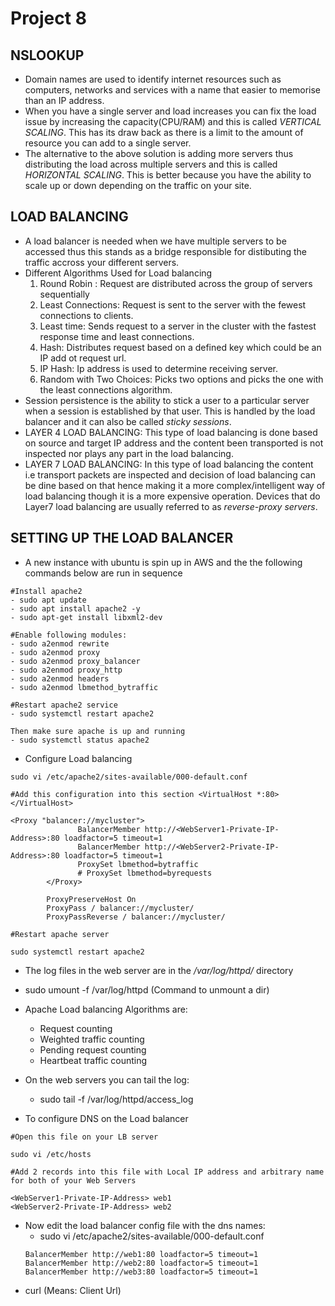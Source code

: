 # Project 8

## NSLOOKUP
* Domain names are used to identify internet resources such as computers, networks and services with a name that easier to memorise than an IP address.
* When you have a single server and load increases you can fix the load issue by increasing the capacity(CPU/RAM) and this is called *VERTICAL SCALING*. This has its draw back as there is a limit to the amount of resource you can add to a single server.
* The alternative to the above solution is adding more servers thus distributing the load across multiple servers and this is called *HORIZONTAL SCALING*. This is better because you have the ability to scale up or down depending on the traffic on your site.

## LOAD BALANCING
* A load balancer is needed when we have multiple servers to be accessed thus this stands as a bridge responsible for distibuting the traffic accross your different servers.
* Different Algorithms Used for Load balancing
    1. Round Robin : Request are distributed across the group of servers sequentially
    1. Least Connections: Request is sent to the server with the fewest connections to clients.
    1. Least time: Sends request to a server in the cluster with the fastest response time and least connections.
    1. Hash: Distributes request based on a defined key which could be an IP add ot request url.
    1. IP Hash: Ip address is used to determine receiving server.
    1. Random with Two Choices: Picks two options and picks the one with the least connections algorithm.
* Session persistence is the ability to stick a user to a particular server when a session is established by that user. This is handled by the load balancer and it can also be called *sticky sessions*.
* LAYER 4 LOAD BALANCING:
    This type of load balancing is done based on source and target IP address and the content been transported is not inspected nor plays any part in the load balancing.
* LAYER 7 LOAD BALANCING:
    In this type of load balancing the content i.e transport packets are inspected and decision of load balancing can be dine based on that hence making it a more complex/intelligent way of load balancing though it is a more expensive operation.
    Devices that do Layer7 load balancing are usually referred to as *reverse-proxy servers*.

## SETTING UP THE LOAD BALANCER
* A new instance with ubuntu is spin up in AWS and the the following commands below are run in sequence
```
#Install apache2
- sudo apt update
- sudo apt install apache2 -y
- sudo apt-get install libxml2-dev

#Enable following modules:
- sudo a2enmod rewrite
- sudo a2enmod proxy
- sudo a2enmod proxy_balancer
- sudo a2enmod proxy_http
- sudo a2enmod headers
- sudo a2enmod lbmethod_bytraffic

#Restart apache2 service
- sudo systemctl restart apache2

Then make sure apache is up and running
- sudo systemctl status apache2
```
* Configure Load balancing 
```
sudo vi /etc/apache2/sites-available/000-default.conf

#Add this configuration into this section <VirtualHost *:80>  </VirtualHost>

<Proxy "balancer://mycluster">
               BalancerMember http://<WebServer1-Private-IP-Address>:80 loadfactor=5 timeout=1
               BalancerMember http://<WebServer2-Private-IP-Address>:80 loadfactor=5 timeout=1
               ProxySet lbmethod=bytraffic
               # ProxySet lbmethod=byrequests
        </Proxy>

        ProxyPreserveHost On
        ProxyPass / balancer://mycluster/
        ProxyPassReverse / balancer://mycluster/

#Restart apache server

sudo systemctl restart apache2
```
* The log files in the web server are in the */var/log/httpd/* directory

* sudo umount -f /var/log/httpd (Command to unmount a dir)
* Apache Load balancing Algorithms are:
    - Request counting
    - Weighted traffic counting
    - Pending request counting
    - Heartbeat traffic counting
* On the web servers you can tail the log:
    - sudo tail -f /var/log/httpd/access_log
* To configure DNS on the Load balancer
```
#Open this file on your LB server

sudo vi /etc/hosts

#Add 2 records into this file with Local IP address and arbitrary name for both of your Web Servers

<WebServer1-Private-IP-Address> web1
<WebServer2-Private-IP-Address> web2
```
* Now edit the load balancer config file with the dns names:
    - sudo vi /etc/apache2/sites-available/000-default.conf
    ```
    BalancerMember http://web1:80 loadfactor=5 timeout=1
    BalancerMember http://web2:80 loadfactor=5 timeout=1
    BalancerMember http://web3:80 loadfactor=5 timeout=1
    ```
* curl (Means: Client Url)